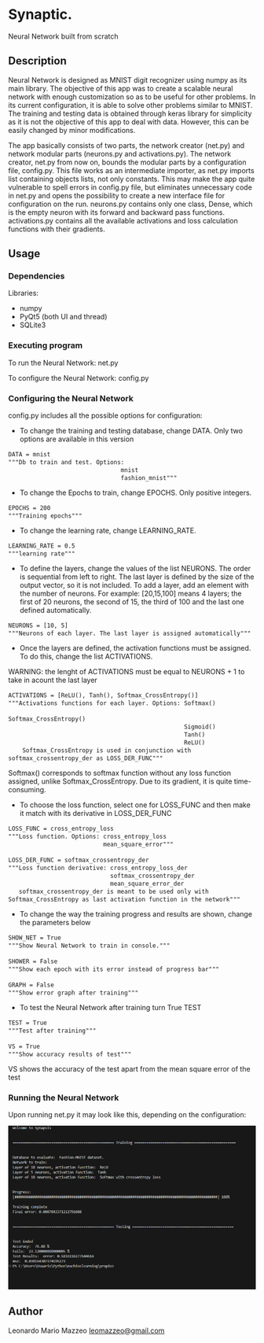 # Synaptic.

Neural Network built from scratch

## Description

Neural Network is designed as MNIST digit recognizer using numpy as its main library. The objective of this app was to create a scalable neural network with enough customization so as to be useful for other problems. In its current configuration, it is able to solve other problems similar to MNIST. The training and testing data is obtained through keras library for simplicity as it is not the objective of this app to deal with data. However, this can be easily changed by minor modifications.

The app basically consists of two parts, the network creator (net.py) and network modular parts (neurons.py and activations.py). The network creator, net.py from now on, bounds the modular parts by a configuration file, config.py. This file works as an intermediate importer, as net.py imports list containing objects lists, not only constants. This may make the app quite vulnerable to spell errors in config.py file, but eliminates unnecessary code in net.py and opens the possibility to create a new interface file for configuration on the run. neurons.py contains only one class, Dense, which is the empty neuron with its forward and backward pass functions. activations.py contains all the available activations and loss calculation functions with their gradients.



## Usage

### Dependencies

Libraries:
* numpy
* PyQt5 (both UI and thread)
* SQLite3


### Executing program

To run the Neural Network: net.py

To configure the Neural Network: config.py

### Configuring the Neural Network

config.py includes all the possible options for configuration:

* To change the training and testing database, change DATA. Only two options are available in this version
```
DATA = mnist
"""Db to train and test. Options:  
                                mnist
                                fashion_mnist"""
```

* To change the Epochs to train, change EPOCHS. Only positive integers.

```
EPOCHS = 200
"""Training epochs"""
```

* To change the learning rate, change LEARNING_RATE.

```
LEARNING_RATE = 0.5
"""learning rate"""
```

* To define the layers, change the values of the list NEURONS. The order is sequential from left to right. The last layer is defined by the size of the output vector, so it is not included. To add a layer, add an element with the number of neurons. For example: [20,15,100] means 4 layers; the first of 20 neurons, the second of 15, the third of 100 and the last one defined automatically.
```
NEURONS = [10, 5]
"""Neurons of each layer. The last layer is assigned automatically"""
```

* Once the layers are defined, the activation functions must be assigned. To do this, change the list ACTIVATIONS.

WARNING: the lenght of ACTIVATIONS must be equal to NEURONS + 1 to take in acount the last layer

```
ACTIVATIONS = [ReLU(), Tanh(), Softmax_CrossEntropy()]
"""Activations functions for each layer. Options: Softmax()
                                                  Softmax_CrossEntropy()
                                                  Sigmoid()
                                                  Tanh()
                                                  ReLU()
    Softmax_CrossEntropy is used in conjunction with softmax_crossentropy_der as LOSS_DER_FUNC"""
```

Softmax() corresponds to softmax function without any loss function assigned, unlike Softmax_CrossEntropy. Due to its gradient, it is quite time-consuming.

* To choose the loss function, select one for LOSS_FUNC and then make it match with its derivative in LOSS_DER_FUNC

```
LOSS_FUNC = cross_entropy_loss
"""Loss function. Options: cross_entropy_loss
                           mean_square_error"""

LOSS_DER_FUNC = softmax_crossentropy_der
"""Loss function derivative: cross_entropy_loss_der
                             softmax_crossentropy_der
                             mean_square_error_der
   softmax_crossentropy_der is meant to be used only with Softmax_CrossEntropy as last activation function in the network"""

```

* To change the way the training progress and results are shown, change the parameters below

```
SHOW_NET = True
"""Show Neural Network to train in console."""

SHOWER = False
"""Show each epoch with its error instead of progress bar"""

GRAPH = False
"""Show error graph after training"""
```

* To test the Neural Network after training turn True TEST

```
TEST = True
"""Test after training"""

VS = True
"""Show accuracy results of test"""

```

VS shows the accuracy of the test apart from the mean square error of the test

### Running the Neural Network

Upon running net.py it may look like this, depending on the configuration:

![Screenshot of the Neural Network](synapsis.png)



## Author

Leonardo Mario Mazzeo
leomazzeo@gmail.com





